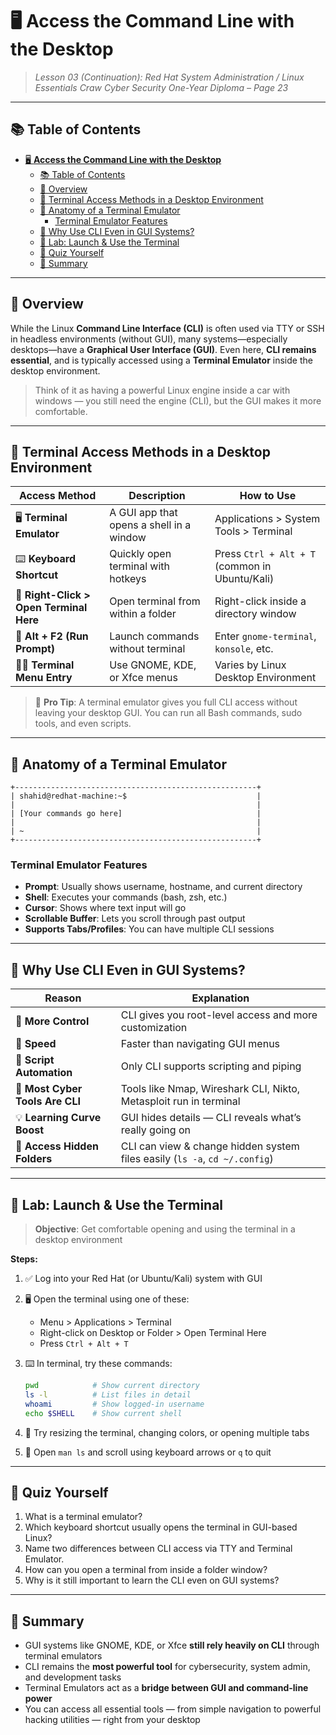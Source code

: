 # 🖥️ **Access the Command Line with the Desktop**

> *Lesson 03 (Continuation): Red Hat System Administration / Linux Essentials*
> *Craw Cyber Security One-Year Diploma – Page 23*

---

## 📚 Table of Contents

- [🖥️ **Access the Command Line with the Desktop**](#️-access-the-command-line-with-the-desktop)
  - [📚 Table of Contents](#-table-of-contents)
  - [🧩 Overview](#-overview)
  - [📜 Terminal Access Methods in a Desktop Environment](#-terminal-access-methods-in-a-desktop-environment)
  - [🧱 Anatomy of a Terminal Emulator](#-anatomy-of-a-terminal-emulator)
    - [Terminal Emulator Features](#terminal-emulator-features)
  - [🧠 Why Use CLI Even in GUI Systems?](#-why-use-cli-even-in-gui-systems)
  - [🧪 Lab: Launch \& Use the Terminal](#-lab-launch--use-the-terminal)
  - [🧠 Quiz Yourself](#-quiz-yourself)
  - [📎 Summary](#-summary)

---

## 🧩 Overview

While the Linux **Command Line Interface (CLI)** is often used via TTY or SSH in headless environments (without GUI), many systems—especially desktops—have a **Graphical User Interface (GUI)**. Even here, **CLI remains essential**, and is typically accessed using a **Terminal Emulator** inside the desktop environment.

> Think of it as having a powerful Linux engine inside a car with windows — you still need the engine (CLI), but the GUI makes it more comfortable.

---

## 📜 Terminal Access Methods in a Desktop Environment

| Access Method                           | Description                              | How to Use                                     |
| --------------------------------------- | ---------------------------------------- | ---------------------------------------------- |
| 🖥️ **Terminal Emulator**               | A GUI app that opens a shell in a window | Applications > System Tools > Terminal         |
| ⌨️ **Keyboard Shortcut**                | Quickly open terminal with hotkeys       | Press `Ctrl + Alt + T` (common in Ubuntu/Kali) |
| 📂 **Right-Click > Open Terminal Here** | Open terminal from within a folder       | Right-click inside a directory window          |
| 🔁 **Alt + F2 (Run Prompt)**            | Launch commands without terminal         | Enter `gnome-terminal`, `konsole`, etc.        |
| 🧑‍💻 **Terminal Menu Entry**           | Use GNOME, KDE, or Xfce menus            | Varies by Linux Desktop Environment            |

> 🔐 **Pro Tip**: A terminal emulator gives you full CLI access without leaving your desktop GUI. You can run all Bash commands, sudo tools, and even scripts.

---

## 🧱 Anatomy of a Terminal Emulator

```text
+------------------------------------------------------+
| shahid@redhat-machine:~$                             |
|                                                      |
| [Your commands go here]                              |
|                                                      |
| ~                                                    |
+------------------------------------------------------+
```

### Terminal Emulator Features

- **Prompt**: Usually shows username, hostname, and current directory
- **Shell**: Executes your commands (bash, zsh, etc.)
- **Cursor**: Shows where text input will go
- **Scrollable Buffer**: Lets you scroll through past output
- **Supports Tabs/Profiles**: You can have multiple CLI sessions

---

## 🧠 Why Use CLI Even in GUI Systems?

| Reason                          | Explanation                                                                |
| ------------------------------- | -------------------------------------------------------------------------- |
| 🔧 **More Control**             | CLI gives you root-level access and more customization                     |
| 🔄 **Speed**                    | Faster than navigating GUI menus                                           |
| 🧪 **Script Automation**        | Only CLI supports scripting and piping                                     |
| 🧰 **Most Cyber Tools Are CLI** | Tools like Nmap, Wireshark CLI, Nikto, Metasploit run in terminal          |
| 💡 **Learning Curve Boost**     | GUI hides details — CLI reveals what’s really going on                     |
| 📂 **Access Hidden Folders**    | CLI can view & change hidden system files easily (`ls -a`, `cd ~/.config`) |

---

## 🧪 Lab: Launch & Use the Terminal

> **Objective**: Get comfortable opening and using the terminal in a desktop environment

**Steps:**

1. ✅ Log into your Red Hat (or Ubuntu/Kali) system with GUI
2. 🖥️ Open the terminal using one of these:

   - Menu > Applications > Terminal
   - Right-click on Desktop or Folder > Open Terminal Here
   - Press `Ctrl + Alt + T`
3. ⌨️ In terminal, try these commands:

   ```bash
   pwd            # Show current directory
   ls -l          # List files in detail
   whoami         # Show logged-in username
   echo $SHELL    # Show current shell
   ```

4. 💾 Try resizing the terminal, changing colors, or opening multiple tabs
5. 🔄 Open `man ls` and scroll using keyboard arrows or `q` to quit

---

## 🧠 Quiz Yourself

1. What is a terminal emulator?
2. Which keyboard shortcut usually opens the terminal in GUI-based Linux?
3. Name two differences between CLI access via TTY and Terminal Emulator.
4. How can you open a terminal from inside a folder window?
5. Why is it still important to learn the CLI even on GUI systems?

---

## 📎 Summary

- GUI systems like GNOME, KDE, or Xfce **still rely heavily on CLI** through terminal emulators
- CLI remains the **most powerful tool** for cybersecurity, system admin, and development tasks
- Terminal Emulators act as a **bridge between GUI and command-line power**
- You can access all essential tools — from simple navigation to powerful hacking utilities — right from your desktop
